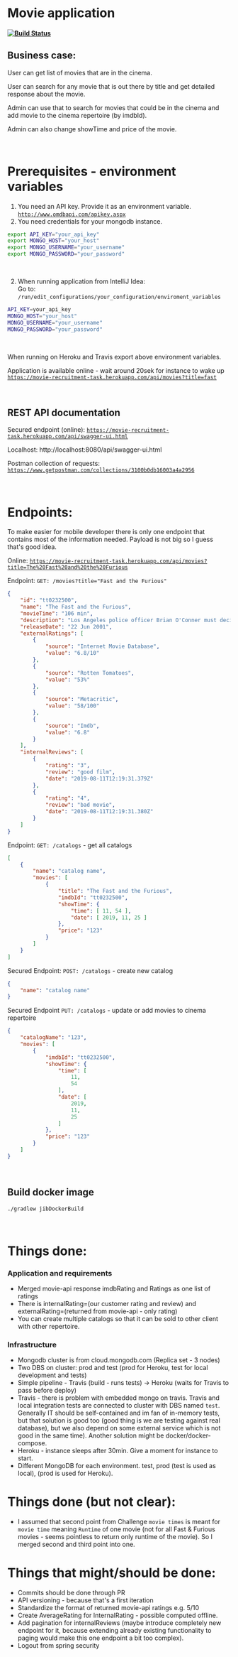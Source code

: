 # Movie application

#### [![Build Status](https://travis-ci.org/braintelligencePL/movie-recruitment-task.svg?branch=master)](https://travis-ci.org/braintelligencePL/movie-recruitment-task)

## Business case:  

User can get list of movies that are in the cinema. 

User can search for any movie that is out there by title and get detailed response about the movie. 
 
Admin can use that to search for movies that could be in the cinema and add movie to the cinema repertoire (by imdbId).  

Admin can also change showTime and price of the movie.

<br>

# Prerequisites - environment variables
1. You need an API key. Provide it as an environment variable. [`http://www.omdbapi.com/apikey.aspx`](http://www.omdbapi.com/apikey.aspx)
2. You need credentials for your mongodb instance.

```bash
export API_KEY="your_api_key"
export MONGO_HOST="your_host"
export MONGO_USERNAME="your_username"
export MONGO_PASSWORD="your_password"
```

<br>

2. When running application from IntelliJ Idea: <br>
Go to: `/run/edit_configurations/your_configuration/enviroment_variables`  
```bash
API_KEY=your_api_key
MONGO_HOST="your_host"
MONGO_USERNAME="your_username"
MONGO_PASSWORD="your_password"
```

<br>

When running on Heroku and Travis export above environment variables.

Application is available online - wait around 20sek for instance to wake up <br>
[`https://movie-recruitment-task.herokuapp.com/api/movies?title=fast`](https://movie-recruitment-task.herokuapp.com/api/movies?title=fast)

<br>

## REST API documentation

Secured endpoint (online): [`https://movie-recruitment-task.herokuapp.com/api/swagger-ui.html`](https://movie-recruitment-task.herokuapp.com/api/swagger-ui.html)

Localhost: http://localhost:8080/api/swagger-ui.html

Postman collection of requests: [`https://www.getpostman.com/collections/3100b0db16003a4a2956`](https://www.getpostman.com/collections/3100b0db16003a4a2956)

<br>

# Endpoints:
To make easier for mobile developer there is only one endpoint that contains most of the information needed. Payload is not big so I guess that's good idea.

Online: [`https://movie-recruitment-task.herokuapp.com/api/movies?title=The%20Fast%20and%20the%20Furious`](https://movie-recruitment-task.herokuapp.com/api/movies?title=The%20Fast%20and%20the%20Furious)

Endpoint: `GET: /movies?title="Fast and the Furious"` 
```json
{
    "id": "tt0232500",
    "name": "The Fast and the Furious",
    "movieTime": "106 min",
    "description": "Los Angeles police officer Brian O'Conner must decide where his loyalty really lies when he becomes enamored with the street racing world he has been sent undercover to destroy.",
    "releaseDate": "22 Jun 2001",
    "externalRatings": [
        {
            "source": "Internet Movie Database",
            "value": "6.8/10"
        },
        {
            "source": "Rotten Tomatoes",
            "value": "53%"
        },
        {
            "source": "Metacritic",
            "value": "58/100"
        },
        {
            "source": "Imdb",
            "value": "6.8"
        }
    ],
    "internalReviews": [
        {
            "rating": "3",
            "review": "good film",
            "date": "2019-08-11T12:19:31.379Z"
        },
        {
            "rating": "4",
            "review": "bad movie",
            "date": "2019-08-11T12:19:31.380Z"
        }
    ]
}
```

Endpoint: `GET: /catalogs` - get all catalogs
```json
[
    {
        "name": "catalog name",
        "movies": [
            {
                "title": "The Fast and the Furious",
                "imdbId": "tt0232500",
                "showTime": {
                    "time": [ 11, 54 ],
                    "date": [ 2019, 11, 25 ]
                },
                "price": "123" 
            }
        ]
    }
]
```

Secured Endpoint: `POST: /catalogs` - create new catalog
```json
{
    "name": "catalog name"
}
```

Secured Endpoint `PUT: /catalogs` - update or add movies to cinema repertoire 
```json
{
    "catalogName": "123",
    "movies": [
        {
            "imdbId": "tt0232500",
            "showTime": {
                "time": [
                    11,
                    54
                ],
                "date": [
                    2019,
                    11,
                    25
                ]
            },
            "price": "123" 
        }
    ]
}
```

<br>

## Build docker image
```bash
./gradlew jibDockerBuild
```

<br>

# Things done:

### Application and requirements
- Merged movie-api response imdbRating and Ratings as one list of ratings
- There is internalRating=(our customer rating and review) and externalRating=(returned from movie-api - only rating)
- You can create multiple catalogs so that it can be sold to other client with other repertoire.

### Infrastructure 
- Mongodb cluster is from cloud.mongodb.com (Replica set - 3 nodes)
- Two DBS on cluster: prod and test (prod for Heroku, test for local development and tests)
- Simple pipeline - Travis (build - runs tests) -> Heroku (waits for Travis to pass before deploy)
- Travis - there is problem with embedded mongo on travis. Travis and local integration tests are connected to cluster with DBS named `test`. Generally IT should be self-contained and im fan of in-memory tests, but that solution is good too (good thing is we are testing against real database), but we also depend on some external service which is not good in the same time). Another solution might be docker/docker-compose. 
- Heroku - instance sleeps after 30min. Give a moment for instance to start.
- Different MongoDB for each environment. test, prod (test is used as local), (prod is used for Heroku).

# Things done (but not clear): 
- I assumed that second point from Challenge `movie times` is meant for `movie time` meaning `Runtime` of one movie (not for all Fast & Furious movies - seems pointless to return only runtime of the movie). So I merged second and third point into one. 

# Things that might/should be done: 
- Commits should be done through PR
- API versioning - because that's a first iteration
- Standardize the format of returned movie-api ratings e.g. 5/10
- Create AverageRating for InternalRating - possible computed offline. 
- Add pagination for internalReviews (maybe introduce completely new endpoint for it, because extending already existing functionality to paging would make this one endpoint a bit too complex).
- Logout from spring security 
